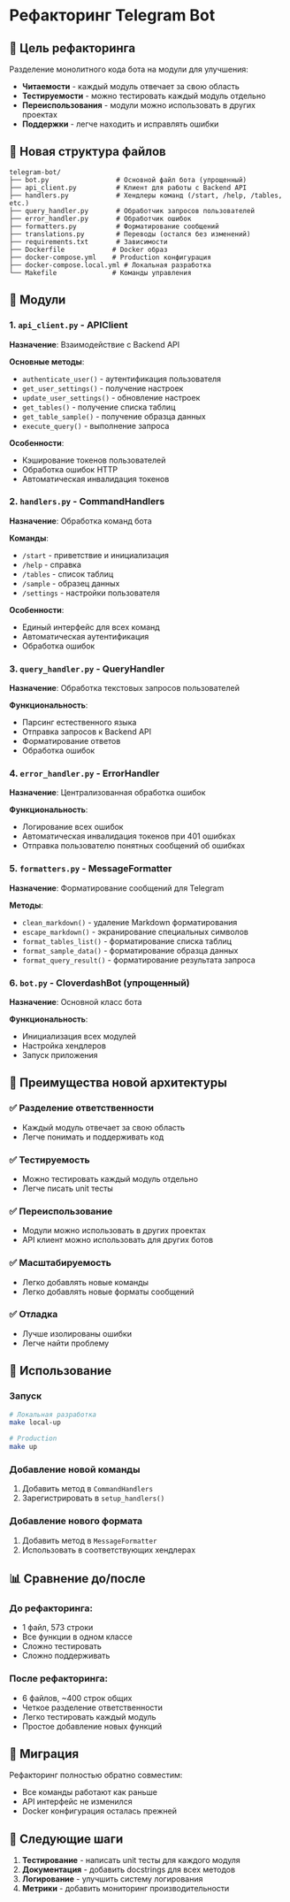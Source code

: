 # Рефакторинг Telegram Bot

## 🎯 Цель рефакторинга

Разделение монолитного кода бота на модули для улучшения:
- **Читаемости** - каждый модуль отвечает за свою область
- **Тестируемости** - можно тестировать каждый модуль отдельно
- **Переиспользования** - модули можно использовать в других проектах
- **Поддержки** - легче находить и исправлять ошибки

## 📁 Новая структура файлов

```
telegram-bot/
├── bot.py                 # Основной файл бота (упрощенный)
├── api_client.py          # Клиент для работы с Backend API
├── handlers.py            # Хендлеры команд (/start, /help, /tables, etc.)
├── query_handler.py       # Обработчик запросов пользователей
├── error_handler.py       # Обработчик ошибок
├── formatters.py          # Форматирование сообщений
├── translations.py        # Переводы (остался без изменений)
├── requirements.txt       # Зависимости
├── Dockerfile            # Docker образ
├── docker-compose.yml    # Production конфигурация
├── docker-compose.local.yml # Локальная разработка
└── Makefile              # Команды управления
```

## 🔧 Модули

### 1. `api_client.py` - APIClient
**Назначение**: Взаимодействие с Backend API

**Основные методы**:
- `authenticate_user()` - аутентификация пользователя
- `get_user_settings()` - получение настроек
- `update_user_settings()` - обновление настроек
- `get_tables()` - получение списка таблиц
- `get_table_sample()` - получение образца данных
- `execute_query()` - выполнение запроса

**Особенности**:
- Кэширование токенов пользователей
- Обработка ошибок HTTP
- Автоматическая инвалидация токенов

### 2. `handlers.py` - CommandHandlers
**Назначение**: Обработка команд бота

**Команды**:
- `/start` - приветствие и инициализация
- `/help` - справка
- `/tables` - список таблиц
- `/sample` - образец данных
- `/settings` - настройки пользователя

**Особенности**:
- Единый интерфейс для всех команд
- Автоматическая аутентификация
- Обработка ошибок

### 3. `query_handler.py` - QueryHandler
**Назначение**: Обработка текстовых запросов пользователей

**Функциональность**:
- Парсинг естественного языка
- Отправка запросов к Backend API
- Форматирование ответов
- Обработка ошибок

### 4. `error_handler.py` - ErrorHandler
**Назначение**: Централизованная обработка ошибок

**Функциональность**:
- Логирование всех ошибок
- Автоматическая инвалидация токенов при 401 ошибках
- Отправка пользователю понятных сообщений об ошибках

### 5. `formatters.py` - MessageFormatter
**Назначение**: Форматирование сообщений для Telegram

**Методы**:
- `clean_markdown()` - удаление Markdown форматирования
- `escape_markdown()` - экранирование специальных символов
- `format_tables_list()` - форматирование списка таблиц
- `format_sample_data()` - форматирование образца данных
- `format_query_result()` - форматирование результата запроса

### 6. `bot.py` - CloverdashBot (упрощенный)
**Назначение**: Основной класс бота

**Функциональность**:
- Инициализация всех модулей
- Настройка хендлеров
- Запуск приложения

## 🔄 Преимущества новой архитектуры

### ✅ **Разделение ответственности**
- Каждый модуль отвечает за свою область
- Легче понимать и поддерживать код

### ✅ **Тестируемость**
- Можно тестировать каждый модуль отдельно
- Легче писать unit тесты

### ✅ **Переиспользование**
- Модули можно использовать в других проектах
- API клиент можно использовать для других ботов

### ✅ **Масштабируемость**
- Легко добавлять новые команды
- Легко добавлять новые форматы сообщений

### ✅ **Отладка**
- Лучше изолированы ошибки
- Легче найти проблему

## 🚀 Использование

### Запуск
```bash
# Локальная разработка
make local-up

# Production
make up
```

### Добавление новой команды
1. Добавить метод в `CommandHandlers`
2. Зарегистрировать в `setup_handlers()`

### Добавление нового формата
1. Добавить метод в `MessageFormatter`
2. Использовать в соответствующих хендлерах

## 📊 Сравнение до/после

### До рефакторинга:
- 1 файл, 573 строки
- Все функции в одном классе
- Сложно тестировать
- Сложно поддерживать

### После рефакторинга:
- 6 файлов, ~400 строк общих
- Четкое разделение ответственности
- Легко тестировать каждый модуль
- Простое добавление новых функций

## 🔧 Миграция

Рефакторинг полностью обратно совместим:
- Все команды работают как раньше
- API интерфейс не изменился
- Docker конфигурация осталась прежней

## 📝 Следующие шаги

1. **Тестирование** - написать unit тесты для каждого модуля
2. **Документация** - добавить docstrings для всех методов
3. **Логирование** - улучшить систему логирования
4. **Метрики** - добавить мониторинг производительности 